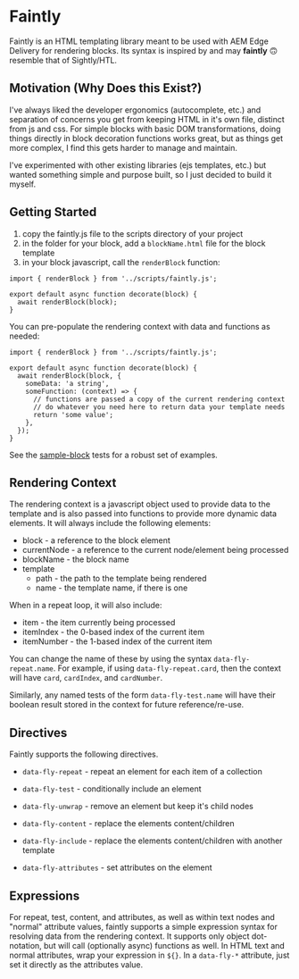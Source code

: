 # Faintly

Faintly is an HTML templating library meant to be used with AEM Edge Delivery for rendering blocks. Its syntax is inspired by and may __faintly__ &#128579; resemble that of Sightly/HTL.

## Motivation (Why Does this Exist?)

I've always liked the developer ergonomics (autocomplete, etc.) and separation of concerns you get from keeping HTML in it's own file, distinct from js and css. For simple blocks with basic DOM transformations, doing things directly in block decoration functions works great, but as things get more complex, I find this gets harder to manage and maintain.

I've experimented with other existing libraries (ejs templates, etc.) but wanted something simple and purpose built, so I just decided to build it myself.


## Getting Started

1. copy the faintly.js file to the scripts directory of your project
2. in the folder for your block, add a `blockName.html` file for the block template
3. in your block javascript, call the `renderBlock` function:

```
import { renderBlock } from '../scripts/faintly.js';

export default async function decorate(block) {
  await renderBlock(block);
}
```

You can pre-populate the rendering context with data and functions as needed:

```
import { renderBlock } from '../scripts/faintly.js';

export default async function decorate(block) {
  await renderBlock(block, {
    someData: 'a string',
    someFunction: (context) => {
      // functions are passed a copy of the current rendering context
      // do whatever you need here to return data your template needs
      return 'some value';
    },
  });
}
```

See the [sample-block](test/sample-blocks/) tests for a robust set of examples.

## Rendering Context

The rendering context is a javascript object used to provide data to the template and is also passed into functions to provide more dynamic data elements. It will always include the following elements:

* block - a reference to the block element
* currentNode - a reference to the current node/element being processed
* blockName - the block name
* template
   * path - the path to the template being rendered
   * name - the template name, if there is one

When in a repeat loop, it will also include:

* item - the item currently being processed
* itemIndex - the 0-based index of the current item
* itemNumber - the 1-based index of the current item

 You can change the name of these by using the syntax `data-fly-repeat.name`. For example, if using `data-fly-repeat.card`, then the context will have `card`, `cardIndex`, and `cardNumber`.

 Similarly, any named tests of the form `data-fly-test.name` will have their boolean result stored in the context for future reference/re-use.

## Directives

Faintly supports the following directives.

* `data-fly-repeat` - repeat an element for each item of a collection

* `data-fly-test` - conditionally include an element

* `data-fly-unwrap` - remove an element but keep it's child nodes

* `data-fly-content` - replace the elements content/children

* `data-fly-include` - replace the elements content/children with another template

* `data-fly-attributes` - set attributes on the element

## Expressions

For repeat, test, content, and attributes, as well as within text nodes and "normal" attribute values, faintly supports a simple expression syntax for resolving data from the rendering context. It supports only object dot-notation, but will call (optionally async) functions as well. In HTML text and normal attributes, wrap your expression in `${}`. In a `data-fly-*` attribute, just set it directly as the attributes value.